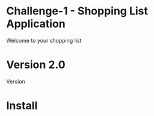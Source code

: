 # Challenge-1 - Shopping List Application
Welcome to your shopping list

# Version 2.0
Version 

# Install
